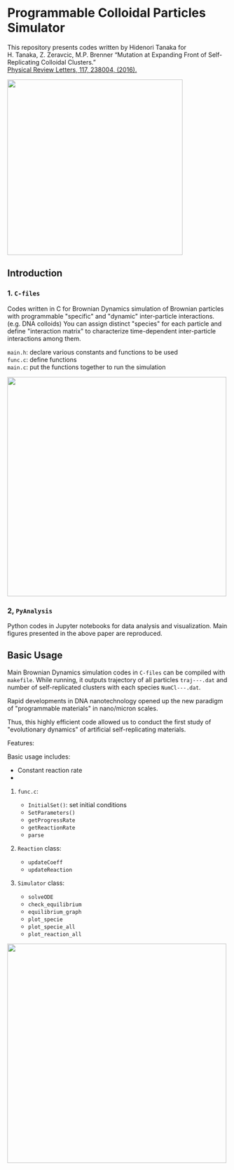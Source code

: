 # Programmable Colloidal Particles Simulator
This repository presents codes written by Hidenori Tanaka for     
H. Tanaka, Z. Zeravcic, M.P. Brenner “Mutation at Expanding Front of Self-Replicating Colloidal Clusters.”     
[Physical Review Letters, 117, 238004, (2016).](https://journals.aps.org/prl/abstract/10.1103/PhysRevLett.117.238004)

<img src="https://github.com/hidetana18/Programmable-Colloidal-Particles-Simulator/blob/master/Images/repli.gif" width="400">

## Introduction

### 1. `C-files`

Codes written in C for Brownian Dynamics simulation of Brownian particles with programmable "specific" and "dynamic" inter-particle interactions. (e.g. DNA colloids) You can assign distinct "species" for each particle and define "interaction matrix" to characterize time-dependent inter-particle interactions among them.   

`main.h`: declare various constants and functions to be used   
`func.c`: define functions   
`main.c`: put the functions together to run the simulation  

<img src="https://github.com/hidetana18/Programmable-Colloidal-Particles-Simulator/blob/master/Images/SelfRepScheme.jpeg" width="500">


### 2, `PyAnalysis`

Python codes in Jupyter notebooks for data analysis and visualization. 
Main figures presented in the above paper are reproduced.


## Basic Usage
Main Brownian Dynamics simulation codes in `C-files` can be compiled with `makefile`.
While running, it outputs trajectory of all particles `traj---.dat` and number of self-replicated clusters with each species `NumCl---.dat`.

Rapid developments in DNA nanotechnology opened up the new paradigm of "programmable materials" in nano/micron scales. 


Thus, this highly efficient code allowed us to conduct the first study of "evolutionary dynamics" of artificial self-replicating materials.

Features:

Basic usage includes:
 * Constant reaction rate
 *

1. `func.c`:

    * `InitialSet()`: set initial conditions
    * `SetParameters()`
    * `getProgressRate`
    * `getReactionRate`
    * `parse`
    
2. `Reaction` class:

    * `updateCoeff`
    * `updateReaction`
    
3. `Simulator` class:
    * `solveODE`
    * `check_equilibrium`
    * `equilibrium_graph`
    * `plot_specie`
    * `plot_specie_all`
    * `plot_reaction_all`








<!---
<img src="https://github.com/hidetana18/DNA-Colloids-Simulator/blob/master/Figure1.png" width="700">
-->


<img src="https://github.com/hidetana18/Programmable-Colloidal-Particles-Simulator/blob/master/Images/Col_meet_Bac.001.jpeg" width="500">


